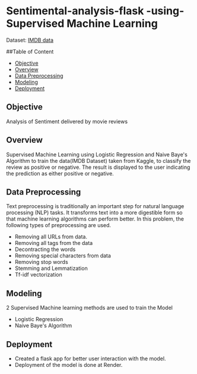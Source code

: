 # Sentimental-analysis-flask -using-Supervised Machine Learning

Dataset: [IMDB data](https://www.kaggle.com/datasets/lakshmi25npathi/imdb-dataset-of-50k-movie-reviews)

##Table of Content

* [Objective](#objective)
* [Overview](#overview)
* [Data Preprocessing](#data-preprocessing)
* [Modeling](#modeling)
* [Deployment](#deployment)

## Objective 

Analysis of Sentiment delivered by movie reviews

## Overview
Supervised Machine Learning using Logistic Regression and Naive Baye's Algorithm to train the data(IMDB Dataset) taken from Kaggle, to classify the review as positive or negative. The result is displayed to the user indicating the prediction as either positive or negative.

## Data Preprocessing
Text preprocessing is traditionally an important step for natural language processing (NLP) tasks. It transforms text into a more digestible form so that machine learning algorithms can perform better. In this problem, the following types of preprocessing are used.
 * Removing all URLs from data.
 * Removing all tags from the data
 * Decontracting the words
 * Removing special characters from data
 * Removing stop words
 * Stemming and Lemmatization
 * Tf-idf vectorization

## Modeling
2 Supervised Machine learning methods are used to train the Model
* Logistic Regression
* Naive Baye's Algorithm

## Deployment
* Created a flask app for better user interaction with the model.
* Deployment of the model is done at Render.


